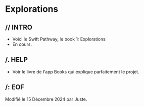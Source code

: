 # Explorations

##	// INTRO

* Voici le Swift Pathway, le book 1: Explorations
* En cours.

##	/. HELP

* Voir le livre de l'app Books qui explique parfaitement le projet.

##	/: EOF

Modifié le 15 Décembre 2024 par Juste.<br>
